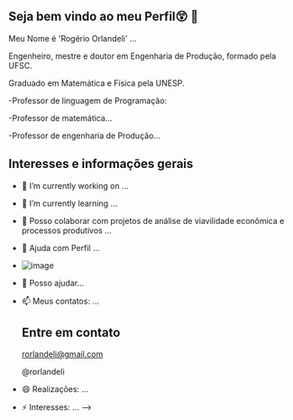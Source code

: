 ## Seja bem vindo ao meu Perfil😲 👋


Meu Nome é 'Rogério Orlandeli' ...

Engenheiro, mestre e doutor em Engenharia de Produção, formado pela UFSC.

Graduado em Matemática e Física pela UNESP.

-Professor de linguagem de Programação:

-Professor de matemática...

-Professor de engenharia de Produção...

## Interesses e informações gerais

- 🔭 I’m currently working on ...
- 🌱 I’m currently learning ...
- 👯 Posso colaborar com projetos de análise de viavilidade econômica e processos produtivos ...
- 🤔 Ajuda com Perfil ...

- ![image](https://github.com/rorlandeli/rorlandeli/assets/171856639/8ad1df9e-fd65-4b8b-8472-4ae9367006f8)

- 💬 Posso ajudar...
- 📫 Meus contatos: ...
  ## Entre em contato
     rorlandeli@gmail.com
  
     @rorlandeli
- 😄 Realizações: ...
- ⚡ Interesses: ...
-->
